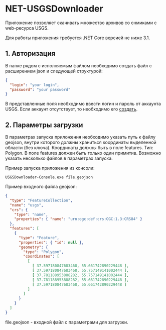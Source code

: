 # NET-USGSDownloader

Приложение позволяет скачивать множество архивов со снмиками с web-ресурса USGS.

Для работы приложения требуется .NET Core версией не ниже 3.1.

## 1. Авторизация

В папке рядом с исполняемым файлом необходимо создать файл с расширением json и следующей структурой:
```json
{
  "login": "your login",
  "password": "your password"
}
```

В представленные поля необходимо ввести логин и пароль от аккаунта USGS. Если аккаунт отсутствует, то необходимо его [создать](https://ers.cr.usgs.gov/register).

## 2. Параметры загрузки

В параметрах запуска приложения необходимо указать путь к файлу geojson, внутри которого должны храниться координаты выделенной области (без ключа). Координаты должны быть в поле features.
Тип: Polygon. В поле features должен быть только один примитив. Возможно указать несколько файлов в параметрах запуска.


Пример запуска приложения из консоли:

```
USGSDownloader-Console.exe file.geojson
```


Пример входного файла geojson:
```json
{
  "type": "FeatureCollection",
  "name": "usgs",
  "crs": {
    "type": "name",
    "properties": { "name": "urn:ogc:def:crs:OGC:1.3:CRS84" }
  },
  "features": [
    {
      "type": "Feature",
      "properties": { "id": null },
      "geometry": {
        "type": "Polygon",
        "coordinates": [
          [
            [ 37.597180847683468, 55.661742890229448 ],
            [ 37.597180847683468, 55.757149141002444 ],
            [ 37.781188953888282, 55.757149141002444 ],
            [ 37.781188953888282, 55.661742890229448 ],
            [ 37.597180847683468, 55.661742890229448 ]
          ]
        ]
      }
    }
  ]
}
```

file.geojson - входной файл с параметрами для загрузки.
